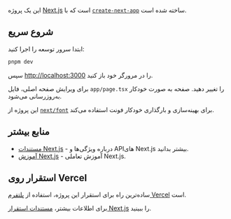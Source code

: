 این یک پروژه [Next.js](https://nextjs.org) است که با [`create-next-app`](https://nextjs.org/docs/app/api-reference/cli/create-next-app) ساخته شده است.

## شروع سریع

ابتدا سرور توسعه را اجرا کنید:

```bash
pnpm dev
```

سپس [http://localhost:3000](http://localhost:3000) را در مرورگر خود باز کنید.

برای ویرایش صفحه اصلی، فایل `app/page.tsx` را تغییر دهید. صفحه به صورت خودکار به‌روزرسانی می‌شود.

این پروژه از [`next/font`](https://nextjs.org/docs/app/building-your-application/optimizing/fonts) برای بهینه‌سازی و بارگذاری خودکار فونت استفاده می‌کند.

## منابع بیشتر

- [مستندات Next.js](https://nextjs.org/docs) - درباره ویژگی‌ها و APIهای Next.js بیشتر بدانید.
- [آموزش Next.js](https://nextjs.org/learn) - آموزش تعاملی Next.js.

## استقرار روی Vercel

ساده‌ترین راه برای استقرار این پروژه، استفاده از [پلتفرم Vercel](https://vercel.com/new?utm_medium=default-template&filter=next.js&utm_source=create-next-app&utm_campaign=create-next-app-readme) است.

برای اطلاعات بیشتر، [مستندات استقرار Next.js](https://nextjs.org/docs/app/building-your-application/deploying) را ببینید.
